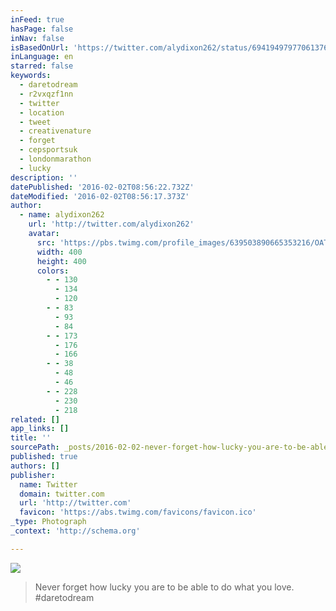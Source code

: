 ```yaml
---
inFeed: true
hasPage: false
inNav: false
isBasedOnUrl: 'https://twitter.com/alydixon262/status/694194979770613760'
inLanguage: en
starred: false
keywords:
  - daretodream
  - r2vxqzf1nn
  - twitter
  - location
  - tweet
  - creativenature
  - forget
  - cepsportsuk
  - londonmarathon
  - lucky
description: ''
datePublished: '2016-02-02T08:56:22.732Z'
dateModified: '2016-02-02T08:56:17.373Z'
author:
  - name: alydixon262
    url: 'http://twitter.com/alydixon262'
    avatar:
      src: 'https://pbs.twimg.com/profile_images/639503890665353216/OATaNyFn_400x400.jpg'
      width: 400
      height: 400
      colors:
        - - 130
          - 134
          - 120
        - - 83
          - 93
          - 84
        - - 173
          - 176
          - 166
        - - 38
          - 48
          - 46
        - - 228
          - 230
          - 218
related: []
app_links: []
title: ''
sourcePath: _posts/2016-02-02-never-forget-how-lucky-you-are-to-be-able-to-do-what-you-lov.md
published: true
authors: []
publisher:
  name: Twitter
  domain: twitter.com
  url: 'http://twitter.com'
  favicon: 'https://abs.twimg.com/favicons/favicon.ico'
_type: Photograph
_context: 'http://schema.org'

---
```

![](https://s3-us-west-2.amazonaws.com/the-grid-img/p/3cb7796fdb7f7f2751ae17b36e499d1969db0ee8.jpg)

> Never forget how lucky you are to be able to do what you love. \#daretodream